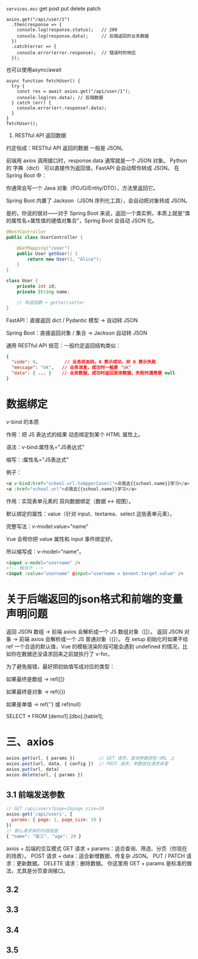 `services.msc`
get post put delete patch
```{js}
axios.get("/api/user/1")
  .then(response => {
    console.log(response.status);   // 200
    console.log(response.data);     // 后端返回的业务数据
  })
  .catch(error => {
    console.error(error.response);  // 错误时的响应
  });

```
也可以使用async/await
```{js}
async function fetchUser() {
  try {
    const res = await axios.get("/api/user/1");
    console.log(res.data); // 后端数据
  } catch (err) {
    console.error(err.response?.data);
  }
}
fetchUser();
```
1. RESTful API 返回数据

约定俗成：RESTful API 返回的数据 一般是 JSON。

前端用 axios 调用接口时，response.data 通常就是一个 JSON 对象。
Python 的 字典（dict） 可以直接作为返回值，FastAPI 会自动帮你转成 JSON。
在 Spring Boot 中：

你通常会写一个 Java 对象（POJO/Entity/DTO），方法里返回它。

Spring Boot 内置了 Jackson（JSON 序列化工具），会自动把对象转成 JSON。

是的，你说的很对——对于 Spring Boot 来说，返回一个类实例，本质上就是“类的属性名+属性值的键值对集合”，Spring Boot 会自动 JSON 化。
```java
@RestController
public class UserController {

    @GetMapping("/user")
    public User getUser() {
        return new User(1, "Alice");
    }
}

class User {
    private int id;
    private String name;

    // 构造函数 + getter/setter
}


```
FastAPI：直接返回 dict / Pydantic 模型 → 自动转 JSON

Spring Boot：直接返回对象 / 集合 → Jackson 自动转 JSON

通用 RESTful API 规范：一般约定返回结构类似：
```json
{
  "code": 0,          // 业务状态码，0 表示成功，非 0 表示失败
  "message": "ok",   // 业务消息，成功时一般是 "ok"
  "data": { ... }    // 业务数据，成功时返回具体数据，失败时通常是 null
}
```

# 数据绑定
v-bind 的本质

作用：把 JS 表达式的结果 动态绑定到某个 HTML 属性上。

语法：v-bind:属性名="JS表达式"

缩写：:属性名="JS表达式"

例子：
```html
<a v-bind:href="school.url.toUpperCase()">点我去{{school.name}}学习</a>
<a :href="school.url">点我去{{school.name}}学习</a>
```

作用：实现表单元素的 双向数据绑定（数据 <-> 视图）。

默认绑定的属性：value（针对 input、textarea、select 这些表单元素）。

完整写法：v-model:value="name"

Vue 会帮你把 value 属性和 input 事件绑定好。

所以缩写成：v-model="name"。
```html
<input v-model="username" />
<!-- 相当于 -->
<input :value="username" @input="username = $event.target.value" />
```

# 关于后端返回的json格式和前端的变量声明问题
返回 JSON 数组 → 前端 axios 会解析成一个 JS 数组对象（[]）。
返回 JSON 对象 → 前端 axios 会解析成一个 JS 普通对象（{}）。
在 setup 初始化时如果不给 ref 一个合适的默认值，Vue 的模板渲染阶段可能会遇到 undefined 的情况，比如你在数据还没请求回来之前就执行了 v-for。

为了避免报错，最好把初始值写成对应的类型：

如果最终是数组 → ref([])

如果最终是对象 → ref({})

如果是单值 → ref('') 或 ref(null)

SELECT * FROM [demo1].[dbo].[table1];

# 三、axios
```js
axios.get(url, { params })         // GET 请求，查询参数拼到 URL 上
axios.post(url, data, { config })  // POST 请求，参数放在请求体里
axios.put(url, data)
axios.delete(url, { params })


```
## 3.1 前端发送参数
```js
// GET /api/users?page=1&page_size=10
axios.get('/api/users', {
  params: { page: 1, page_size: 10 }
})
// 那么请求体的内容就是
{ "name": "张三", "age": 20 }

```
axios + 后端的交互模式
GET 请求 + params：适合查询、筛选、分页（你现在的场景）。
POST 请求 + data：适合新增数据、传复杂 JSON。
PUT / PATCH 请求：更新数据。
DELETE 请求：删除数据。
你这里用 GET + params 是标准的做法，尤其是分页查询接口。
## 3.2
## 3.3
## 3.4
## 3.5 
